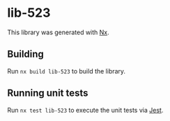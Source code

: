 # lib-523

This library was generated with [Nx](https://nx.dev).

## Building

Run `nx build lib-523` to build the library.

## Running unit tests

Run `nx test lib-523` to execute the unit tests via [Jest](https://jestjs.io).
